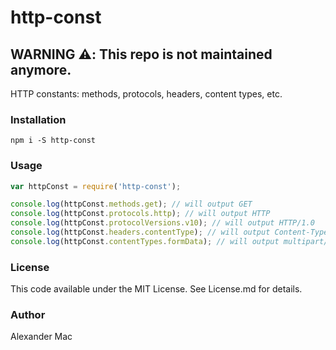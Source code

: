 # http-const
## WARNING :warning:: This repo is not maintained anymore.

HTTP constants: methods, protocols, headers, content types, etc.

### Installation

```
npm i -S http-const
```

### Usage

``` js
var httpConst = require('http-const');

console.log(httpConst.methods.get); // will output GET
console.log(httpConst.protocols.http); // will output HTTP
console.log(httpConst.protocolVersions.v10); // will output HTTP/1.0
console.log(httpConst.headers.contentType); // will output Content-Type
console.log(httpConst.contentTypes.formData); // will output multipart/form-data
```

### License
This code available under the MIT License.
See License.md for details.  

### Author
Alexander Mac

